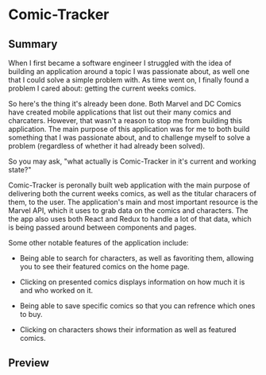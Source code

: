 # Comic-Tracker

## Summary 

When I first became a software engineer I struggled with the idea of building an application around a topic I was passionate about, as well one that I could solve a simple problem with. As time went on, I finally found a problem I cared about: getting the current weeks comics.

So here's the thing it's already been done. Both Marvel and DC Comics have created mobile applications that list out their many comics and charcaters. However, that wasn't a reason to stop me from building this application. The main purpose of this application was for me to both build something that I was passionate about, and to challenge myself to solve a problem (regardless of whether it had already been solved).

So you may ask, "what actually is Comic-Tracker in it's current and working state?"

Comic-Tracker is peronally built web application with the main purpose of delivering both the current weeks comics, as well as the titular characers of them, to the user. The application's main and most important resource is the Marvel API, which it uses to grab data on the comics and characters. The the app also uses both React and Redux to handle a lot of that data, which is being passed around between components and pages.

Some other notable features of the application include:

- Being able to search for characters, as well as favoriting them, allowing you to see their featured comics on the home page.

- Clicking on presented comics displays information on how much it is and who worked on it.

- Being able to save specific comics so that you can refrence which ones to buy.

- Clicking on characters shows their information as well as featured comics.

## Preview
